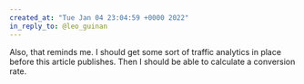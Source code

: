 ```yaml
---
created_at: "Tue Jan 04 23:04:59 +0000 2022"
in_reply_to: @leo_guinan
---
```


Also, that reminds me. I should get some sort of traffic analytics in place before this article publishes. Then I should be able to calculate a conversion rate.